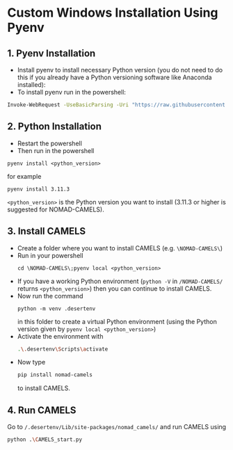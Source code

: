 # Custom Windows Installation Using Pyenv

## 1. Pyenv Installation

- Install pyenv to install necessary Python version (you do not need to do this if you already have a Python versioning software like Anaconda installed):
- To install pyenv run in the powershell:
```bash
Invoke-WebRequest -UseBasicParsing -Uri "https://raw.githubusercontent.com/pyenv-win/pyenv-win/master/pyenv-win/install-pyenv-win.ps1" -OutFile "./install-pyenv-win.ps1"; &"./install-pyenv-win.ps1"
```
## 2. Python Installation
- Restart the powershell
- Then run in the powershell 
```
pyenv install <python_version>
``` 
for example 
```
pyenv install 3.11.3
```
`<python_version>` is the Python version you want to install (3.11.3 or higher is suggested for NOMAD-CAMELS).
## 3. Install CAMELS
- Create a folder where you want to install CAMELS (e.g. `\NOMAD-CAMELS\`)
- Run in your powershell 
  ```
  cd \NOMAD-CAMELS\;pyenv local <python_version>
  ```
- If you have a working Python environment (`python -V` in `/NOMAD-CAMELS/` returns `<python_version>`) then you can continue to install CAMELS.
- Now  run the command 
  ```
  python -m venv .desertenv
  ``` 
  in this folder to create a virtual Python environment (using the Python version given by `pyenv local <python_version>`)
- Activate the environment with 
   ```bash
  .\.desertenv\Scripts\activate
  ```
- Now type
  ```bash
  pip install nomad-camels 
  ```
   to install CAMELS.
## 4. Run CAMELS
Go to `/.desertenv/Lib/site-packages/nomad_camels/` and run CAMELS using
```bash
python .\CAMELS_start.py
```
